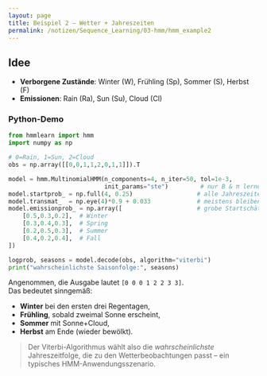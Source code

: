 ```yaml
---
layout: page
title: Beispiel 2 – Wetter + Jahreszeiten
permalink: /notizen/Sequence_Learning/03-hmm/hmm_example2
---
```


## Idee

* **Verborgene Zustände**: Winter (W), Frühling (Sp), Sommer (S), Herbst (F)  
* **Emissionen**: Rain (Ra), Sun (Su), Cloud (Cl)

### Python-Demo

```python
from hmmlearn import hmm
import numpy as np

# 0=Rain, 1=Sun, 2=Cloud
obs = np.array([[0,0,1,1,2,0,1,1]]).T

model = hmm.MultinomialHMM(n_components=4, n_iter=50, tol=1e-3,
                           init_params="ste")         # nur B & π lernen
model.startprob_ = np.full(4, 0.25)                  # alle Jahreszeiten gleich wahrscheinlich
model.transmat_  = np.eye(4)*0.9 + 0.033             # meistens bleiben, selten Wechsel
model.emissionprob_ = np.array([                     # grobe Startschätzung
    [0.5,0.3,0.2],  # Winter
    [0.3,0.4,0.3],  # Spring
    [0.2,0.5,0.3],  # Summer
    [0.4,0.2,0.4],  # Fall
])

logprob, seasons = model.decode(obs, algorithm="viterbi")
print("wahrscheinlichste Saisonfolge:", seasons)
```

Angenommen, die Ausgabe lautet `[0 0 0 1 2 2 3 3]`.  
Das bedeutet sinngemäß:

* **Winter** bei den ersten drei Regentagen,  
* **Frühling**, sobald zweimal Sonne erscheint,  
* **Sommer** mit Sonne+Cloud,  
* **Herbst** am Ende (wieder bewölkt).

> Der Viterbi-Algorithmus wählt also die *wahrscheinlichste* Jahreszeitfolge,
> die zu den Wetterbeobachtungen passt – ein typisches HMM-Anwendungsszenario.
